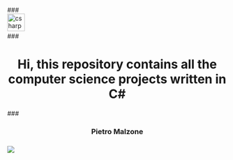 <br clear="both">
###
<div align="left">
  <img src="https://cdn.jsdelivr.net/gh/devicons/devicon/icons/csharp/csharp-original.svg" height="40" alt="csharp logo"  />
  <img width="12" />
</div>
###
<h1 align="center">Hi, this repository contains all the computer science projects written in C#</h1>
###
<h3 align="center">Pietro Malzone</h3>


###


[![](https://visitcount.itsvg.in/api?id=Pit17&icon=7&color=0)](https://visitcount.itsvg.in)
